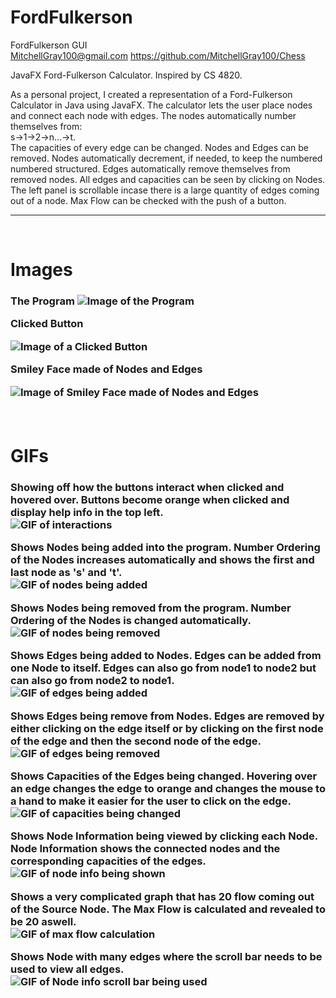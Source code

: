 # FordFulkerson
FordFulkerson GUI <br>
MitchellGray100@gmail.com https://github.com/MitchellGray100/Chess<br>

JavaFX Ford-Fulkerson Calculator. Inspired by CS 4820. <br>

As a personal project, I created a representation of a Ford-Fulkerson Calculator in Java using JavaFX.
The calculator lets the user place nodes and connect each node with edges. The nodes automatically number themselves from:
<br> s->1->2->n...->t.<br> 
The capacities of every edge can be changed. Nodes and Edges can be removed. Nodes automatically decrement, if needed, to keep the numbered
numbered structured. Edges automatically remove themselves from removed nodes. All edges and capacities can be seen by clicking on Nodes.
The left panel is scrollable incase there is a large quantity of edges coming out of a node. Max Flow can be checked with the push of a button. 

___

</br>

# Images

<h3>

The Program
![Image of the Program](https://raw.githubusercontent.com/MitchellGray100/FordFulkerson/main/readMeImages/Picture1.PNG)

Clicked Button

![Image of a Clicked Button](https://raw.githubusercontent.com/MitchellGray100/FordFulkerson/main/readMeImages/Picture2.PNG)

Smiley Face made of Nodes and Edges
  
![Image of Smiley Face made of Nodes and Edges](https://raw.githubusercontent.com/MitchellGray100/FordFulkerson/main/readMeImages/Picture3.PNG)
  
  
</br>

# GIFs

<h3>

Showing off how the buttons interact when clicked and hovered over. Buttons become orange when clicked and display help info in the top left.  <br>
![GIF of interactions](https://raw.githubusercontent.com/MitchellGray100/FordFulkerson/main/readMeImages/ShowButtonsGIF.gif)
  
Shows Nodes being added into the program. Number Ordering of the Nodes increases automatically and shows the first and last node as 's' and 't'. <br>
![GIF of nodes being added](https://raw.githubusercontent.com/MitchellGray100/FordFulkerson/main/readMeImages/AddNodesGIF.gif)
  
Shows Nodes being removed from the program. Number Ordering of the Nodes is changed automatically. <br>
![GIF of nodes being removed](https://raw.githubusercontent.com/MitchellGray100/FordFulkerson/main/readMeImages/DeleteNodesGIF.gif)
  
Shows Edges being added to Nodes. Edges can be added from one Node to itself. Edges can also go from node1 to node2 but can also go from node2 to node1. <br>
![GIF of edges being added](https://raw.githubusercontent.com/MitchellGray100/FordFulkerson/main/readMeImages/AddEdgesGIF.gif)
  
Shows Edges being remove from Nodes. Edges are removed by either clicking on the edge itself or by clicking on the first node of the edge and then the second node of the edge. <br>
![GIF of edges being removed](https://raw.githubusercontent.com/MitchellGray100/FordFulkerson/main/readMeImages/RemoveEdgesGIF.gif)
  
Shows Capacities of the Edges being changed. Hovering over an edge changes the edge to orange and changes the mouse to a hand to make it easier for the user to click on the edge. <br>
![GIF of capacities being changed](https://raw.githubusercontent.com/MitchellGray100/FordFulkerson/main/readMeImages/ChangeCapacities.GIF.gif)
  
Shows Node Information being viewed by clicking each Node. Node Information shows the connected nodes and the corresponding capacities of the edges. <br>
![GIF of node info being shown](https://raw.githubusercontent.com/MitchellGray100/FordFulkerson/main/readMeImages/ViewNodeInfoGIF.gif)
  
Shows a very complicated graph that has 20 flow coming out of the Source Node. The Max Flow is calculated and revealed to be 20 aswell. <br>
![GIF of max flow calculation](https://raw.githubusercontent.com/MitchellGray100/FordFulkerson/main/readMeImages/MaxFlowGIF.gif)
  
Shows Node with many edges where the scroll bar needs to be used to view all edges. <br>
![GIF of Node info scroll bar being used](https://raw.githubusercontent.com/MitchellGray100/FordFulkerson/main/readMeImages/ScrollBarGIF.gif)
